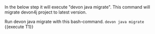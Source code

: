 In the below step it will execute &#34;devon java migrate&#34;. This command will migrate devon4j project to latest version.





Run devon java migrate with this bash-command.
`devon java migrate `{{execute T1}} 



